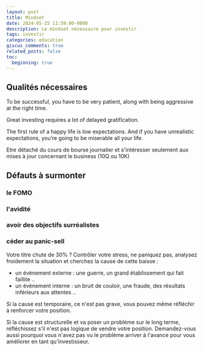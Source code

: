 ```yaml
---
layout: post
title: Mindset
date: 2024-05-25 11:59:00-0000
description: Le mindset nécessaire pour investir
tags: investir
categories: education
giscus_comments: true
related_posts: false
toc:
  beginning: true
---
```


## Qualités nécessaires

To be successful, you have to be very patient, along with being aggressive at the right time.

Great investing requires a lot of delayed gratification.

The first rule of a happy life is low expectations. And if you have unrealistic expectations, you’re going to be miserable all your life.

Etre détaché du cours de bourse journalier et s'intéresser seulement aux mises à jour concernant le business (10Q ou 10K)

## Défauts à surmonter
### le FOMO
### l'avidité
### avoir des objectifs surréalistes
### céder au panic-sell
Votre titre chute de 30% ? Contrôler votre stress, ne paniquez pas, analysez froidement la situation et cherchez la cause de cette baisse :
- un évènement externe : une guerre, un grand établissement qui fait faillite ..
- un évènement interne : un bruit de couloir, une fraude, des résultats inférieurs aux attentes ..

Si la cause est temporaire, ce n'est pas grave, vous pouvez même réfléchir à renforcer votre position.

Si la cause est structurelle et va poser un problème sur le long terme, réfléchissez s'il n'est pas logique de vendre votre position. Demandez-vous aussi pourquoi vous n'avez pas vu le problème arriver à l'avance pour vous améliorer en tant qu'investisseur.

